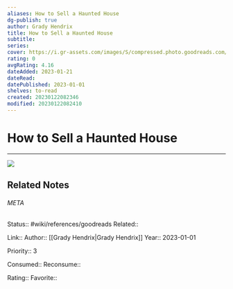 ```yaml
---
aliases: How to Sell a Haunted House
dg-publish: true
author: Grady Hendrix
title: How to Sell a Haunted House
subtitle: 
series: 
cover: https://i.gr-assets.com/images/S/compressed.photo.goodreads.com/books/1650818993l/59414094.jpg
rating: 0
avgRating: 4.16
dateAdded: 2023-01-21
dateRead: 
datePublished: 2023-01-01
shelves: to-read
created: 20230122082346
modified: 20230122082410
---
```

# How to Sell a Haunted House
---
![](https://i.gr-assets.com/images/S/compressed.photo.goodreads.com/books/1650818993l/59414094.jpg)

## Related Notes




###### META
Status:: #wiki/references/goodreads
Related:: 

Link:: 
Author:: [[Grady Hendrix\|Grady Hendrix]]
Year:: 2023-01-01

Priority:: 3

Consumed:: 
Reconsume:: 

Rating:: 
Favorite:: 
